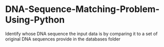 # DNA-Sequence-Matching-Problem-Using-Python
Identify whose DNA sequence the input data is by comparing it to a set of original DNA sequences provide in the databases folder
